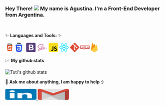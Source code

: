 ### Hey There! <img src="https://media.giphy.com/media/hvRJCLFzcasrR4ia7z/giphy.gif" width="25px"> My name is Agustina. I'm a Front-End Developer from Argentina.

<br />

✨ **Languages and Tools:**  ✨

<code><img height="30" src="https://raw.githubusercontent.com/tuticagnoni/tuticagnoni/main/images/html.png"></code>
<code><img height="30" src="https://raw.githubusercontent.com/tuticagnoni/tuticagnoni/main/images/css.png"></code>
<code><img height="30" src="https://raw.githubusercontent.com/tuticagnoni/tuticagnoni/main/images/bootstrap.png"></code>
<code><img height="30" src="https://raw.githubusercontent.com/tuticagnoni/tuticagnoni/main/images/sass.png"></code>
<code><img height="30" src="https://raw.githubusercontent.com/tuticagnoni/tuticagnoni/main/images/js.png"></code>
<code><img height="30" src="https://raw.githubusercontent.com/tuticagnoni/tuticagnoni/main/images/reactjs.png"></code>
<code><img height="30" src="https://github.com/tuticagnoni/tuticagnoni/blob/main/images/git.png"></code>
<code><img height="30" src="https://github.com/tuticagnoni/tuticagnoni/blob/main/images/npm.png"></code>
<code><img height="30" src="https://github.com/tuticagnoni/tuticagnoni/blob/main/images/firebase.png"></code>

📈  **My github stats**

![Tuti's github stats](https://github-readme-stats.vercel.app/api?username=tuticagnoni&count_private=true&show_icons=true&theme=tokyonight)
<br>

💬  **Ask me about anything, I am happy to help** :)

<a href="https://www.linkedin.com/in/agustina-cagnoni/" target="_blank"><img alt="Linkedin profile" title="Linkedin" src="https://raw.githubusercontent.com/tuticagnoni/tuticagnoni/b7b667e7e117dccf77abebb6206149cf3ac5d67b/images/linkedin.svg" width="100" height="35" />
</a>
<a href="mailto:tuti1997cagnoni@gmail.com"><img alt="Gmail" src="https://raw.githubusercontent.com/tuticagnoni/tuticagnoni/b7b667e7e117dccf77abebb6206149cf3ac5d67b/images/google-gmail.svg" title="Email" width="100" height="35" />
</a>



<!--
✨ _special_ ✨ repository because its `README.md` (this file) appears on your GitHub profile.

- 🔭 I’m currently working on ...
- 🌱 I’m currently learning ...
- 👯 I’m looking to collaborate on ...
- 🤔 I’m looking for help with ...
- 💬 Ask me about ...
- 📫 How to reach me: ...
- 😄 Pronouns: ...
- ⚡ Fun fact: ...
-->
